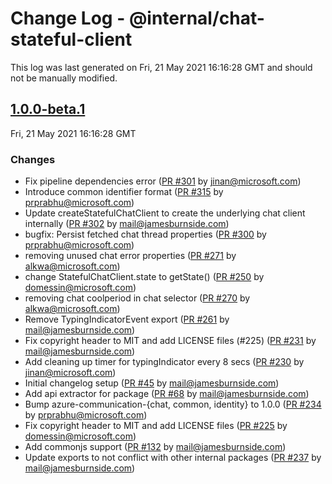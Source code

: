 # Change Log - @internal/chat-stateful-client

This log was last generated on Fri, 21 May 2021 16:16:28 GMT and should not be manually modified.

<!-- Start content -->

## [1.0.0-beta.1](https://github.com/azure/communication-ui-library/tree/chat-stateful-client_v1.0.0-beta.1)

Fri, 21 May 2021 16:16:28 GMT

### Changes

- Fix pipeline dependencies error ([PR #301](https://github.com/azure/communication-ui-library/pull/301) by jinan@microsoft.com)
- Introduce common identifier format ([PR #315](https://github.com/azure/communication-ui-library/pull/315) by prprabhu@microsoft.com)
- Update createStatefulChatClient to create the underlying chat client internally ([PR #302](https://github.com/azure/communication-ui-library/pull/302) by mail@jamesburnside.com)
- bugfix: Persist fetched chat thread properties ([PR #300](https://github.com/azure/communication-ui-library/pull/300) by prprabhu@microsoft.com)
- removing unused chat error properties ([PR #271](https://github.com/azure/communication-ui-library/pull/271) by alkwa@microsoft.com)
- change StatefulChatClient.state to getState() ([PR #250](https://github.com/azure/communication-ui-library/pull/250) by domessin@microsoft.com)
- removing chat coolperiod in chat selector ([PR #270](https://github.com/azure/communication-ui-library/pull/270) by alkwa@microsoft.com)
- Remove TypingIndicatorEvent export ([PR #261](https://github.com/azure/communication-ui-library/pull/261) by mail@jamesburnside.com)
- Fix copyright header to MIT and add LICENSE files (#225) ([PR #231](https://github.com/azure/communication-ui-library/pull/231) by mail@jamesburnside.com)
- Add cleaning up timer for typingIndicator every 8 secs ([PR #230](https://github.com/azure/communication-ui-library/pull/230) by jinan@microsoft.com)
- Initial changelog setup ([PR #45](https://github.com/azure/communication-ui-library/pull/45) by mail@jamesburnside.com)
- Add api extractor for package ([PR #68](https://github.com/azure/communication-ui-library/pull/68) by mail@jamesburnside.com)
- Bump azure-communication-{chat, common, identity} to 1.0.0 ([PR #234](https://github.com/azure/communication-ui-library/pull/234) by prprabhu@microsoft.com)
- Fix copyright header to MIT and add LICENSE files ([PR #225](https://github.com/azure/communication-ui-library/pull/225) by domessin@microsoft.com)
- Add commonjs support ([PR #132](https://github.com/azure/communication-ui-library/pull/132) by mail@jamesburnside.com)
- Update exports to not conflict with other internal packages ([PR #237](https://github.com/azure/communication-ui-library/pull/237) by mail@jamesburnside.com)
